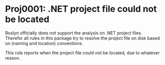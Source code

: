 # Proj0001: .NET project file could not be located
Roslyn officially does not support the analysis on .NET project files. Therefor
all rules in this package try to resolve the project file on disk based on
(naming and location) conventions.

This rule reports when the project file could not be located, due to whatever
reason.
